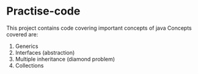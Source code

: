 # Practise-code
This project contains code covering important concepts of java
Concepts covered are:

1. Generics
2. Interfaces (abstraction)
3. Multiple inheritance (diamond problem)
4. Collections 
